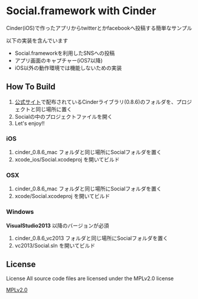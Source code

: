 # Social.framework with Cinder
Cinder(iOS)で作ったアプリからtwitterとかfacebookへ投稿する簡単なサンプル

以下の実装を含んでいます

+ Social.frameworkを利用したSNSへの投稿
+ アプリ画面のキャプチャー(iOS7以降)
+ iOS以外の動作環境では機能しないための実装

## How To Build
1. [公式サイト](http://libcinder.org)で配布されているCinderライブラリ(0.8.6)のフォルダを、プロジェクトと同じ場所に置く
1. Socialの中のプロジェクトファイルを開く
1. Let's enjoy!!

### iOS
1. cinder_0.8.6_mac フォルダと同じ場所にSocialフォルダを置く
1. xcode_ios/Social.xcodeproj を開いてビルド

### OSX
1. cinder_0.8.6_mac フォルダと同じ場所にSocialフォルダを置く
1. xcode/Social.xcodeproj を開いてビルド

### Windows
**VisualStudio2013** 以降のバージョンが必須

1. cinder_0.8.6_vc2013 フォルダと同じ場所にSocialフォルダを置く
1. vc2013/Social.sln を開いてビルド

## License
License All source code files are licensed under the MPLv2.0 license

[MPLv2.0](https://www.mozilla.org/MPL/2.0/)